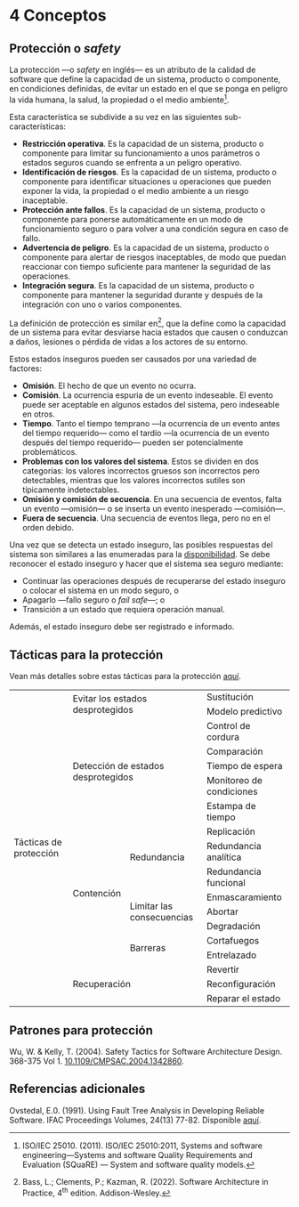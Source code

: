# 4 Conceptos

## Protección o *safety*

La protección —o *safety* en inglés— es un atributo de la calidad de software
que define la capacidad de un sistema, producto o componente, en condiciones
definidas, de evitar un estado en el que se ponga en peligro la vida humana, la
salud, la propiedad o el medio ambiente[^1].

[^1]: ISO/IEC 25010. (2011). ISO/IEC 25010:2011, Systems and software
    engineering—Systems and software Quality Requirements and Evaluation
    (SQuaRE) — System and software quality models.

Esta característica se subdivide a su vez en las siguientes sub-características:

* **Restricción operativa**. Es la capacidad de un sistema, producto o
  componente para limitar su funcionamiento a unos parámetros o estados seguros
  cuando se enfrenta a un peligro operativo.
* **Identificación de riesgos**. Es la capacidad de un sistema, producto o
  componente para identificar situaciones u operaciones que pueden exponer la
  vida, la propiedad o el medio ambiente a un riesgo inaceptable.
* **Protección ante fallos**. Es la capacidad de un sistema, producto o
  componente para ponerse automáticamente en un modo de funcionamiento seguro o
  para volver a una condición segura en caso de fallo.
* **Advertencia de peligro**.  Es la capacidad de un sistema, producto o
  componente para alertar de riesgos inaceptables, de modo que puedan reaccionar
  con tiempo suficiente para mantener la seguridad de las operaciones.
* **Integración segura**. Es la capacidad de un sistema, producto o componente
  para mantener la seguridad durante y después de la integración con uno o
  varios componentes.

La definición de protección es similar en[^2], que la define como la capacidad
de un sistema para evitar desviarse hacia estados que causen o conduzcan a
daños, lesiones o pérdida de vidas a los actores de su entorno.

[^2]: Bass, L.; Clements, P.; Kazman, R. (2022). Software Architecture in
    Practice, 4<sup>th</sup> edition. Addison-Wesley.

Estos estados inseguros pueden ser causados ​​por una variedad de factores:

* **Omisión**. El hecho de que un evento no ocurra.
* **Comisión**. La ocurrencia espuria de un evento indeseable. El evento puede
  ser aceptable en algunos estados del sistema, pero indeseable en otros.
* **Tiempo**. Tanto el tiempo temprano —la ocurrencia de un evento antes del
  tiempo requerido— como el tardío —la ocurrencia de un evento después del
  tiempo requerido— pueden ser potencialmente problemáticos.
* **Problemas con los valores del sistema**. Estos se dividen en dos categorías:
  los valores incorrectos gruesos son incorrectos pero detectables, mientras que
  los valores incorrectos sutiles son típicamente indetectables.
* **Omisión y comisión de secuencia**. En una secuencia de eventos, falta un
  evento —omisión— o se inserta un evento inesperado —comisión—.
* **Fuera de secuencia**. Una secuencia de eventos llega, pero no en el orden
  debido.

Una vez que se detecta un estado inseguro, las posibles respuestas del sistema
son similares a las enumeradas para la [disponibilidad](./4_Disponibilidad.md).
Se debe reconocer el estado inseguro y hacer que el sistema sea seguro mediante:

* Continuar las operaciones después de recuperarse del estado inseguro o colocar
  el sistema en un modo seguro, o
* Apagarlo —fallo seguro o *fail safe*—; o
* Transición a un estado que requiera operación manual.

Además, el estado inseguro debe ser registrado e informado.

## Tácticas para la protección

Vean más detalles sobre estas tácticas para la protección
[aquí](/2_Tecnicas_y_herramientas/2_5_3_Tacticas_proteccion.md).

<table>
  <tr>
    <td rowspan="18">
      Tácticas de protección
    </td>
    <td rowspan="2" colspan="2">
      Evitar los estados desprotegidos
    </td>
    <td>
      Sustitución
    </td>
  </tr>
  <tr>
    <td>
      Modelo predictivo
    </td>
  </tr>
  <tr>
    <td rowspan="5" colspan="2">
      Detección de estados desprotegidos
    </td>
    <td>
      Control de cordura
    </td>
  </tr>
  <tr>
    <td>
      Comparación
    </td>
  </tr>
  <tr>
    <td>
      Tiempo de espera
    </td>
  </tr>
  <tr>
    <td>
      Monitoreo de condiciones
    </td>
  </tr>
  <tr>
    <td>
      Estampa de tiempo
    </td>
  </tr>
  <tr>
    <td rowspan="8">
      Contención
    </td>
    <td rowspan="3">
      Redundancia
    </td>
    <td>
      Replicación
    </td>
  </tr>
  <tr>
    <td>
      Redundancia analítica
    </td>
  </tr>
  <tr>
    <td>
      Redundancia funcional
    </td>
  </tr>
  <tr>
    <td rowspan="3">
      Limitar las consecuencias
    </td>
    <td>
      Enmascaramiento
    </td>
  </tr>
  <tr>
    <td>
      Abortar
    </td>
  </tr>
  <tr>
    <td>
      Degradación
    </td>
  </tr>
  <tr>
    <td rowspan="2">
      Barreras
    </td>
    <td>
      Cortafuegos
    </td>
  </tr>
  <tr>
    <td>
      Entrelazado
    </td>
  </tr>
  <tr>
    <td colspan="2" rowspan="3">
      Recuperación
    </td>
    <td>
       Revertir
    </td>
  </tr>
  <tr>
    <td>
      Reconfiguración
    </td>
  </tr>
  <tr>
    <td>
      Reparar el estado
    </td>
  </tr>
</table>

## Patrones para protección

Wu, W. & Kelly, T. (2004). Safety Tactics for Software Architecture Design.
368-375 Vol 1.
[10.1109/CMPSAC.2004.1342860](https://www.researchgate.net/publication/4095499_Safety_Tactics_for_Software_Architecture_Design).

## Referencias adicionales

Ovstedal, E.0. (1991). Using Fault Tree Analysis in Developing Reliable
Software. IFAC Proceedings Volumes, 24(13) 77-82. Disponible
[aquí](https://www.sciencedirect.com/science/article/pii/S1474667017513695).
